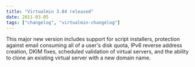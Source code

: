 ```yaml
---
title: "Virtualmin 3.84 released"
date: 2011-03-05
tags: ["changelog", "virtualmin-changelog"]
---
```


This major new version includes support for script installers, protection against email consuming all of a user's disk quota, IPv6 reverse address creation, DKIM fixes, scheduled validation of virtual servers, and the ability to clone an existing virtual server with a new domain name.
